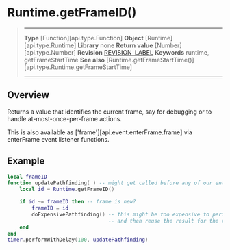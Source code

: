 # Runtime.getFrameID()

> --------------------- ------------------------------------------------------------------------------------------
> __Type__              [Function][api.type.Function]
> __Object__            [Runtime][api.type.Runtime]
> __Library__           none
> __Return value__      [Number][api.type.Number]
> __Revision__          [REVISION_LABEL](REVISION_URL)
> __Keywords__          runtime, getFrameStartTime
> __See also__          [Runtime.getFrameStartTime()][api.type.Runtime.getFrameStartTime]
> --------------------- ------------------------------------------------------------------------------------------


## Overview

Returns a value that identifies the current frame, say for debugging or to handle at-most-once-per-frame actions.

This is also available as ['frame'][api.event.enterFrame.frame] via enterFrame event listener functions.

## Example
 
``````lua
local frameID
function updatePathfinding( ) -- might get called before any of our enterFrame event listener functions
    local id = Runtime.getFrameID()

    if id ~= frameID then -- frame is new?
        frameID = id
		doExpensivePathfinding() -- this might be too expensive to perform twice, or once and then not even use, so we only trigger it on demand
		                         -- and then reuse the result for the rest of the frame
	end
end 
timer.performWithDelay(100, updatePathfinding)
``````
